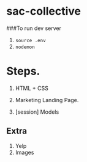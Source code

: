 # sac-collective

###To run dev server

1. `source .env`
1. `nodemon`

# Steps.

1. HTML + CSS

1. Marketing Landing Page.
1. [session] Models

## Extra

1. Yelp
1. Images
